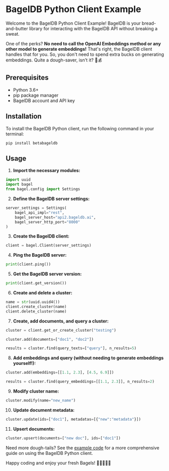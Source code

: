 # BagelDB Python Client Example

Welcome to the BagelDB Python Client Example! BagelDB is your bread-and-butter library for interacting with the BagelDB API without breaking a sweat. 

One of the perks? **No need to call the OpenAI Embeddings method or any other model to generate embeddings!** That's right, the BagelDB client handles that for you. So, you don't need to spend extra bucks on generating embeddings. Quite a dough-saver, isn't it? 🥯💰

## Prerequisites

- Python 3.6+
- pip package manager
- BagelDB account and API key

## Installation

To install the BagelDB Python client, run the following command in your terminal:

```shell
pip install betabageldb
```

## Usage

1. **Import the necessary modules:**

```python
import uuid
import bagel
from bagel.config import Settings
```

2. **Define the BagelDB server settings:**

```python
server_settings = Settings(
    bagel_api_impl="rest",
    bagel_server_host="api2.bageldb.ai",
    bagel_server_http_port="8000"
)
```

3. **Create the BagelDB client:**

```python
client = bagel.Client(server_settings)
```

4. **Ping the BagelDB server:**

```python
print(client.ping())
```

5. **Get the BagelDB server version:**

```python
print(client.get_version()) 
```

6. **Create and delete a cluster:**

```python
name = str(uuid.uuid4())
client.create_cluster(name)
client.delete_cluster(name)
```

7. **Create, add documents, and query a cluster:**

```python
cluster = client.get_or_create_cluster("testing")

cluster.add(documents=["doc1", "doc2"]) 

results = cluster.find(query_texts=["query"], n_results=5)
```

8. **Add embeddings and query (without needing to generate embeddings yourself!):**

```python
cluster.add(embeddings=[[1.1, 2.3], [4.5, 6.9]])

results = cluster.find(query_embeddings=[[1.1, 2.3]], n_results=2) 
```

9. **Modify cluster name:**

```python 
cluster.modify(name="new_name")
```

10. **Update document metadata:**

```python
cluster.update(ids=["doc1"], metadatas=[{"new":"metadata"}])
```

11. **Upsert documents:**

```python
cluster.upsert(documents=["new doc"], ids=["doc1"])
```

Need more dough-tails? See the [example code](example.py) for a more comprehensive guide on using the BagelDB Python client.

Happy coding and enjoy your fresh Bagels! 🥯👩‍💻👨‍💻
